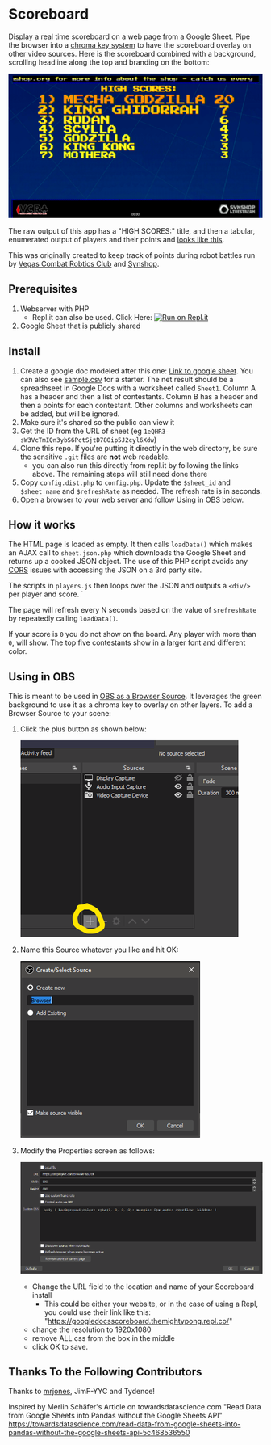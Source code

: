 # Scoreboard

Display a real time scoreboard on a web page from a Google Sheet. Pipe the browser into a [chroma key system](https://en.wikipedia.org/wiki/Chroma_key) to have the scoreboard overlay on other video sources. Here is the scoreboard combined with a background, scrolling headline along the top and branding on the bottom:

![Scoreboard screenshot](images/score.board.png)

The raw output of this app has a "HIGH SCORES:" title, and then a tabular, enumerated output of players and their points and [looks like this](images/raw.output.png).

This was originally created to keep track of points during robot battles run by [Vegas Combat Robtics Club](https://vegascombatrobotics.com/) and [Synshop](https://synhop.org).

## Prerequisites

1. Webserver with PHP
   - Repl.it can also be used. Click Here: [![Run on Repl.it](https://repl.it/badge/github/PongAlmighty/GoogleSheetScoreboard)](https://repl.it/github/PongAlmighty/GoogleSheetScoreboard)
2. Google Sheet that is publicly shared

## Install 

1. Create a google doc modeled after this one: [Link to google sheet](https://docs.google.com/spreadsheets/d/1eQHR3-sW3VcTmIQn3ybS6PctSjtD78Oip5J2cyl6Xdw/edit#gid=0). You can also see [sample.csv](./sample.csv) for a starter.  The net result should be a spreadhseet in Google Docs with a worksheet called `Sheet1`. Column A has a header and then a list of contestants.  Column B has a header and then a points for each contestant. Other columns and worksheets can be added, but will be ignored.
2. Make sure it's shared so the public can view it
3. Get the ID from the URL of sheet (eg `1eQHR3-sW3VcTmIQn3ybS6PctSjtD78Oip5J2cyl6Xdw`)
4. Clone this repo.  If you're putting it directly in the web directory, be sure the sensitive `.git` files are **not** web readable.
   - you can also run this directly from repl.it by following the links above. The remaining steps will still need done there
5. Copy `config.dist.php` to `config.php`. Update the `$sheet_id` and `$sheet_name` and `$refreshRate` as needed. The refresh rate is in seconds.
6. Open a browser to your web server and follow Using in OBS below.

## How it works

The HTML page is loaded as empty.  It then calls `loadData()` which makes an AJAX call to `sheet.json.php` which downloads the Google Sheet and returns up a cooked JSON object. The use of this PHP script avoids any [CORS](https://en.wikipedia.org/wiki/CORS) issues with accessing the JSON on a 3rd party site. 

The scripts in `players.js` then loops over the JSON and outputs a `<div/>` per player and score. `

The page will refresh every N seconds based on the value of `$refreshRate` by repeatedly calling `loadData()`.

If your score is  `0` you do not show on the board. Any player with more than `0`, will show.  The top five contestants show in a larger font and different color.


## Using in OBS

This is meant to be used in [OBS as a Browser Source](https://obsproject.com/wiki/Sources-Guide#browser-source). It leverages the green background to use it as a chroma key to overlay on other layers. To add a Browser Source to your scene:

1. Click the plus button as shown below:

   ![Adding a browser source to OBS](images/ScoreObsHowTo.png)

2. Name this Source whatever you like and hit OK:

   ![Naming the source](images/ScoreObsHowTo02.png)

3. Modify the Properties screen as follows:

   ![Properties editing](images/ScoreObsHowTo03.png)
   - Change the URL field to the location and name of your Scoreboard install
     - This could be either your website, or in the case of using a Repl, you could use their link like this: "https://googledocsscoreboard.themightypong.repl.co/"
   - change the resolution to 1920x1080
   - remove ALL css from the box in the middle
   - click OK to save.

## Thanks To the Following Contributors
Thanks to [mrjones](github.com/mrjones-plip/), JimF-YYC and Tydence!

Inspired by Merlin Schäfer's Article on towardsdatascience.com 
"Read Data from Google Sheets into Pandas without the Google Sheets API"
https://towardsdatascience.com/read-data-from-google-sheets-into-pandas-without-the-google-sheets-api-5c468536550
